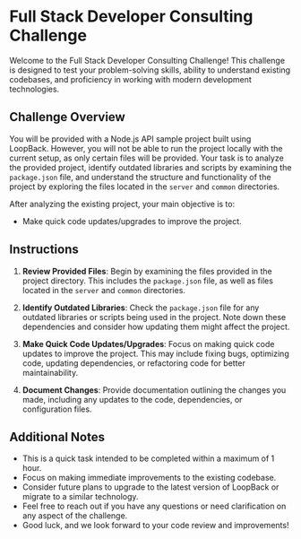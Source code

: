 # Full Stack Developer Consulting Challenge

Welcome to the Full Stack Developer Consulting Challenge! This challenge is designed to test your problem-solving skills, ability to understand existing codebases, and proficiency in working with modern development technologies.

## Challenge Overview

You will be provided with a Node.js API sample project built using LoopBack. However, you will not be able to run the project locally with the current setup, as only certain files will be provided. Your task is to analyze the provided project, identify outdated libraries and scripts by examining the `package.json` file, and understand the structure and functionality of the project by exploring the files located in the `server` and `common` directories.

After analyzing the existing project, your main objective is to:

- Make quick code updates/upgrades to improve the project.

## Instructions

1. **Review Provided Files**: Begin by examining the files provided in the project directory. This includes the `package.json` file, as well as files located in the `server` and `common` directories.

2. **Identify Outdated Libraries**: Check the `package.json` file for any outdated libraries or scripts being used in the project. Note down these dependencies and consider how updating them might affect the project.

3. **Make Quick Code Updates/Upgrades**: Focus on making quick code updates to improve the project. This may include fixing bugs, optimizing code, updating dependencies, or refactoring code for better maintainability.

4. **Document Changes**: Provide documentation outlining the changes you made, including any updates to the code, dependencies, or configuration files.

## Additional Notes

- This is a quick task intended to be completed within a maximum of 1 hour.
- Focus on making immediate improvements to the existing codebase.
- Consider future plans to upgrade to the latest version of LoopBack or migrate to a similar technology.
- Feel free to reach out if you have any questions or need clarification on any aspect of the challenge.
- Good luck, and we look forward to your code review and improvements!
